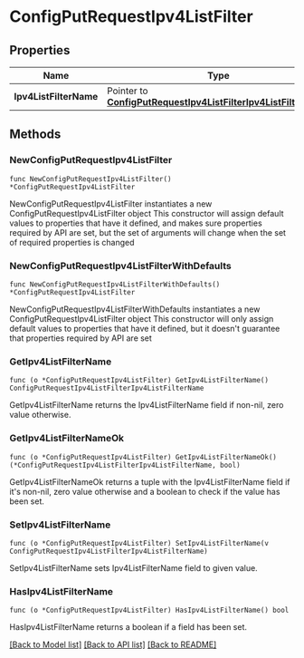 # ConfigPutRequestIpv4ListFilter

## Properties

Name | Type | Description | Notes
------------ | ------------- | ------------- | -------------
**Ipv4ListFilterName** | Pointer to [**ConfigPutRequestIpv4ListFilterIpv4ListFilterName**](ConfigPutRequestIpv4ListFilterIpv4ListFilterName.md) |  | [optional] 

## Methods

### NewConfigPutRequestIpv4ListFilter

`func NewConfigPutRequestIpv4ListFilter() *ConfigPutRequestIpv4ListFilter`

NewConfigPutRequestIpv4ListFilter instantiates a new ConfigPutRequestIpv4ListFilter object
This constructor will assign default values to properties that have it defined,
and makes sure properties required by API are set, but the set of arguments
will change when the set of required properties is changed

### NewConfigPutRequestIpv4ListFilterWithDefaults

`func NewConfigPutRequestIpv4ListFilterWithDefaults() *ConfigPutRequestIpv4ListFilter`

NewConfigPutRequestIpv4ListFilterWithDefaults instantiates a new ConfigPutRequestIpv4ListFilter object
This constructor will only assign default values to properties that have it defined,
but it doesn't guarantee that properties required by API are set

### GetIpv4ListFilterName

`func (o *ConfigPutRequestIpv4ListFilter) GetIpv4ListFilterName() ConfigPutRequestIpv4ListFilterIpv4ListFilterName`

GetIpv4ListFilterName returns the Ipv4ListFilterName field if non-nil, zero value otherwise.

### GetIpv4ListFilterNameOk

`func (o *ConfigPutRequestIpv4ListFilter) GetIpv4ListFilterNameOk() (*ConfigPutRequestIpv4ListFilterIpv4ListFilterName, bool)`

GetIpv4ListFilterNameOk returns a tuple with the Ipv4ListFilterName field if it's non-nil, zero value otherwise
and a boolean to check if the value has been set.

### SetIpv4ListFilterName

`func (o *ConfigPutRequestIpv4ListFilter) SetIpv4ListFilterName(v ConfigPutRequestIpv4ListFilterIpv4ListFilterName)`

SetIpv4ListFilterName sets Ipv4ListFilterName field to given value.

### HasIpv4ListFilterName

`func (o *ConfigPutRequestIpv4ListFilter) HasIpv4ListFilterName() bool`

HasIpv4ListFilterName returns a boolean if a field has been set.


[[Back to Model list]](../README.md#documentation-for-models) [[Back to API list]](../README.md#documentation-for-api-endpoints) [[Back to README]](../README.md)


